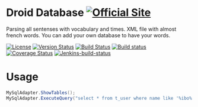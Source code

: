# Droid Database [![Official Site](https://img.shields.io/badge/site-servodroid.com-orange.svg)](http://servodroid.com)

Parsing all sentenses with vocabulary and times. XML file with almost french words. You can add your own database to have your words.

 [![License](https://img.shields.io/github/license/brandondahler/Data.HashFunction.svg)](https://raw.githubusercontent.com/ThibaultMontaufray/Tools4Libraries/master/License) [![Version Status](https://img.shields.io/nuget/v/Droid.Database.svg)](https://www.nuget.org/packages/Droid.Database/)    [![Build Status](https://travis-ci.org/ThibaultMontaufray/Droid-Database.svg?branch=master)](https://travis-ci.org/ThibaultMontaufray/Droid-Database)  [![Build status](https://ci.appveyor.com/api/projects/status/7b79fo326cqcy2ww?svg=true)](https://ci.appveyor.com/project/ThibaultMontaufray/Droid-database)  [![Coverage Status](https://coveralls.io/repos/github/ThibaultMontaufray/Droid-Database/badge.svg?branch=master)](https://coveralls.io/github/ThibaultMontaufray/Droid-Database?branch=master)  [![Jenkins-build-status](https://img.shields.io/jenkins/t/http/18.223.66.119:8080/JobMouette.svg)](http://18.223.66.119:8080/job/JobMouette/) 

# Usage

```csharp
MySqlAdapter.ShowTables();
MySqlAdapter.ExecuteQuery("select * from t_user where name like '%ibo%' group by familly_name");
```
